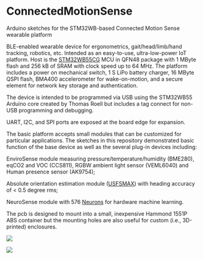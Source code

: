 # ConnectedMotionSense
Arduino sketches for the STM32WB-based Connected Motion Sense wearable platform

BLE-enabled wearable device for ergonometrics, gait/head/limb/hand tracking, robotics, etc. Intended as an easy-to-use, ultra-low-power IoT platform. Host is the [STM32WB55CG](https://www.st.com/en/microcontrollers-microprocessors/stm32wb55cg.html) MCU in QFN48 package with 1 MByte flash and 256 kB of SRAM with clock speed up to 64 MHz. The platform includes a power on mechanical switch, 1 S LiPo battery charger, 16 MByte QSPI flash, BMA400 accelerometer for wake-on-motion, and a secure element for network key storage and authentication. 

The device is intended to be programmed via USB using the STM32WB55 Arduino core created by Thomas Roell but includes a tag connect for non-USB programming and debugging. 

UART, I2C, and SPI ports are exposed at the board edge for expansion.

The basic platform accepts small modules that can be customized for particular applications. The sketches in this repository demonstrated basic function of the base device as well as the several plug-in devices including:

EnviroSense module measuring pressure/temperature/humidity (BME280), eqCO2 and VOC (CCS811), RGBW ambient light sensor (VEML6040) and Human presence sensor (AK9754); 

Absolute orientation estimation module ([USFSMAX](https://hackaday.io/project/160283-max32660-motion-co-processor/log/182097-max32660-motion-coprocessor-mmc5983ma-low-noise-magnetometer-results)) with heading accuracy of < 0.5 degree rms;

NeuroSense module with 576 [Neurons](http://www.theneuromorphic.com/nm500/) for hardware machine learning.

The pcb is designed to mount into a small, inexpensive Hammond 1551P ABS container but the mounting holes are also useful for custom (i.e., 3D-printed) enclosures.

![](https://user-images.githubusercontent.com/6698410/95035415-e9e76e80-0679-11eb-9037-05f5922a0ec2.jpg)

![](https://user-images.githubusercontent.com/6698410/95035419-ef44b900-0679-11eb-84a7-3c445511f251.jpg)
